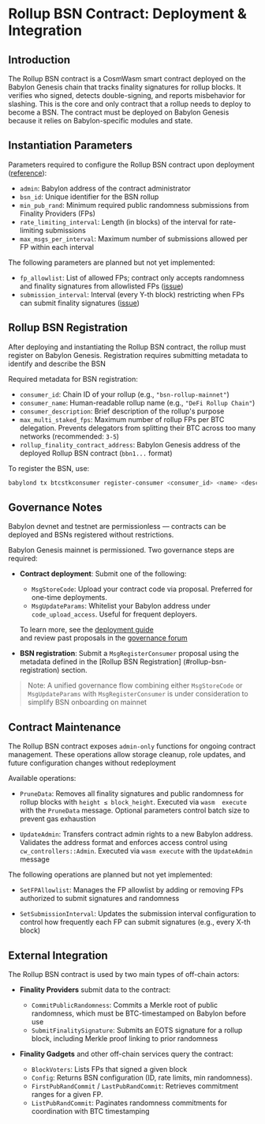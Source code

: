 # Rollup BSN Contract: Deployment & Integration

## Introduction

The Rollup BSN contract is a CosmWasm smart contract deployed on the Babylon Genesis
chain that tracks finality signatures for rollup blocks. It verifies who signed,
detects double-signing, and reports misbehavior for slashing. This is the core and only
contract that a rollup needs to deploy to become a BSN. The contract must be deployed
on Babylon Genesis because it relies on Babylon-specific modules and state.


## Instantiation Parameters

Parameters required to configure the Rollup BSN contract upon deployment ([reference](../contracts/finality/src/msg.rs#L12-L19)):

- `admin`: Babylon address of the contract administrator
- `bsn_id`: Unique identifier for the BSN rollup
- `min_pub_rand`: Minimum required public randomness submissions from Finality Providers (FPs)
- `rate_limiting_interval`: Length (in blocks) of the interval for rate-limiting submissions
- `max_msgs_per_interval`: Maximum number of submissions allowed per FP within each interval

The following parameters are planned but not yet implemented:
- `fp_allowlist`: List of allowed FPs; contract only accepts randomness and finality signatures from allowlisted FPs ([issue](https://github.com/babylonlabs-io/rollup-bsn-contracts/issues/72))
- `submission_interval`: Interval (every Y-th block) restricting when FPs can submit finality signatures ([issue](https://github.com/babylonlabs-io/rollup-bsn-contracts/issues/78))

## Rollup BSN Registration
After deploying and instantiating the Rollup BSN contract, the
rollup must register on Babylon Genesis. Registration requires 
submitting metadata to identify and describe the BSN

Required metadata for BSN registration:
- `consumer_id`: Chain ID of your rollup (e.g., `"bsn-rollup-mainnet"`)
- `consumer_name`: Human-readable rollup name (e.g., `"DeFi Rollup Chain"`)
- `consumer_description`: Brief description of the rollup's purpose
- `max_multi_staked_fps`: Maximum number of rollup FPs per BTC delegation. Prevents delegators from splitting their BTC across too many networks (recommended: `3-5`)
- `rollup_finality_contract_address`: Babylon Genesis address of the deployed Rollup BSN contract (`bbn1...` format)

To register the BSN, use:
```bash
babylond tx btcstkconsumer register-consumer <consumer_id> <name> <description> <max_multi_staked_fps> <rollup_finality_contract_address> [flags]
```

## Governance Notes
Babylon devnet and testnet are permissionless — contracts can be deployed and BSNs registered without restrictions.

Babylon Genesis mainnet is permissioned. Two governance steps are
required:

- **Contract deployment**:  Submit one of the following:
   - `MsgStoreCode`: Upload your contract code via proposal. Preferred for one-time deployments.
  - `MsgUpdateParams`: Whitelist your Babylon address under ` code_upload_access`. Useful for frequent deployers.

  To learn more, see the [deployment guide](https://docs.babylonlabs.io/guides/governance/submit_proposals/smart_contract_deployment/)  
  and review past proposals in the [governance forum](https://forum.babylon.foundation/c/gov-proposals/smart-contract-proposals/15)

- **BSN registration**:  Submit a `MsgRegisterConsumer` proposal 
using the metadata defined in the [Rollup BSN Registration]
(#rollup-bsn-registration) section.
 
 > Note: A unified governance flow combining either `MsgStoreCode`
or `MsgUpdateParams` with `MsgRegisterConsumer` is under 
consideration to simplify BSN onboarding on mainnet

## Contract Maintenance

The Rollup BSN contract exposes `admin-only` functions for ongoing
contract management. These operations allow storage cleanup, role 
updates, and future configuration changes without redeployment

Available operations:
- `PruneData`: Removes all finality signatures and public randomness for rollup blocks with `height ≤ block_height`. Executed via `wasm 
execute` with the `PruneData` message. Optional parameters control 
batch size to prevent gas exhaustion

- `UpdateAdmin`: Transfers contract admin rights to a new Babylon address. Validates the address format and enforces access control using `cw_controllers::Admin`. Executed via `wasm execute` with the `UpdateAdmin` message

The following operations are planned but not yet implemented:

- `SetFPAllowlist`: Manages the FP allowlist by adding or removing FPs authorized to submit signatures and randomness

- `SetSubmissionInterval`: Updates the submission interval configuration to control how frequently each FP can submit signatures (e.g., every X-th block)

## External Integration

The Rollup BSN contract is used by two main types of off-chain actors:

- **Finality Providers** submit data to the contract:
  - `CommitPublicRandomness`: Commits a Merkle root of public
 randomness, which must be BTC-timestamped on Babylon before use
  - `SubmitFinalitySignature`: Submits an EOTS signature for a 
  rollup block, including Merkle proof linking to prior randomness

- **Finality Gadgets** and other off-chain services query the 
contract:
  - `BlockVoters`: Lists FPs that signed a given block
  - `Config`: Returns BSN configuration (ID, rate limits, min 
  randomness).
  - `FirstPubRandCommit` / `LastPubRandCommit`: Retrieves commitment 
  ranges for a given FP.
  - `ListPubRandCommit`: Paginates randomness commitments for 
  coordination with BTC timestamping


